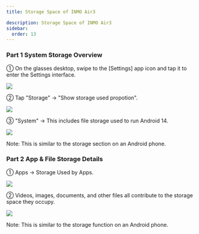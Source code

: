 ```yaml
---
title: Storage Space of INMO Air3

description: Storage Space of INMO Air3
sidebar:
  order: 13
---
```


### Part 1 System Storage Overview

① On the glasses desktop, swipe to the \[Settings] app icon and tap it to enter the Settings interface.

![](public/images/air3/storage-space-1.PNG)

② Tap "Storage" → "Show storage used propotion".

![](public/images/air3/storage-space-2.PNG)

③ "System" → This includes file storage used to run Android 14.

![](public/images/air3/storage-space-3.PNG)

Note: This is similar to the storage section on an Android phone.

### Part 2 App & File Storage Details

① Apps → Storage Used by Apps.

![](public/images/air3/storage-space-4.PNG)

② Videos, images, documents, and other files all contribute to the storage space they occupy.

![](public/images/air3/storage-space-5.PNG)

Note: This is similar to the storage function on an Android phone.











